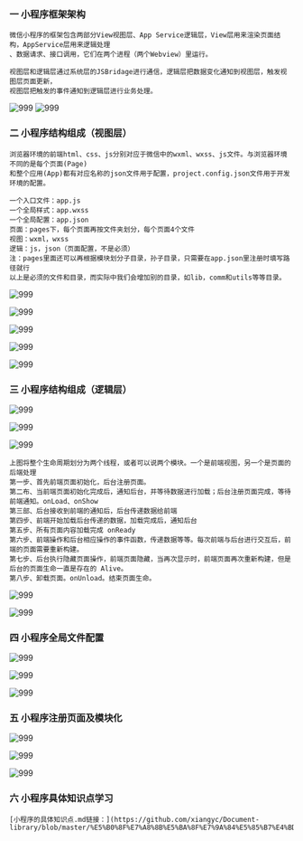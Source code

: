 ### 一	小程序框架架构

    微信小程序的框架包含两部分View视图层、App Service逻辑层，View层用来渲染页面结构，AppService层用来逻辑处理
    、数据请求、接口调用，它们在两个进程（两个Webview）里运行。

    视图层和逻辑层通过系统层的JSBridage进行通信，逻辑层把数据变化通知到视图层，触发视图层页面更新，
    视图层把触发的事件通知到逻辑层进行业务处理。

![999](https://raw.githubusercontent.com/xiangyc/Document-library/master/image/1.jpg)
![999](https://raw.githubusercontent.com/xiangyc/Document-library/master/image/2.jpg)


### 二	小程序结构组成（视图层）

    浏览器环境的前端html、css、js分别对应于微信中的wxml、wxss、js文件。与浏览器环境不同的是每个页面(Page)
    和整个应用(App)都有对应名称的json文件用于配置，project.config.json文件用于开发环境的配置。

    一个入口文件：app.js
    一个全局样式：app.wxss
    一个全局配置：app.json
    页面：pages下，每个页面再按文件夹划分，每个页面4个文件
    视图：wxml，wxss
    逻辑：js，json（页面配置，不是必须）
    注：pages里面还可以再根据模块划分子目录，孙子目录，只需要在app.json里注册时填写路径就行
    以上是必须的文件和目录，而实际中我们会增加别的目录，如lib，comm和utils等等目录。

![999](https://raw.githubusercontent.com/xiangyc/Document-library/master/image/3.png)

![999](https://raw.githubusercontent.com/xiangyc/Document-library/master/image/4.jpg)

![999](https://raw.githubusercontent.com/xiangyc/Document-library/master/image/5.jpg)

![999](https://raw.githubusercontent.com/xiangyc/Document-library/master/image/51.jpg)

![999](https://raw.githubusercontent.com/xiangyc/Document-library/master/image/6.jpg)




### 三	小程序结构组成（逻辑层）

![999](https://raw.githubusercontent.com/xiangyc/Document-library/master/image/7.jpg)

![999](https://raw.githubusercontent.com/xiangyc/Document-library/master/image/8.jpg)

![999](https://raw.githubusercontent.com/xiangyc/Document-library/master/image/9.jpg)



    上图将整个生命周期划分为两个线程，或者可以说两个模块。一个是前端视图，另一个是页面的后端处理
    第一步、首先前端页面初始化，后台注册页面。
    第二布、当前端页面初始化完成后，通知后台，并等待数据进行加载；后台注册页面完成，等待前端通知。onLoad、onShow
    第三部、后台接收到前端的通知后，后台传递数据给前端
    第四步、前端开始加载后台传递的数据，加载完成后，通知后台
    第五步、所有页面内容加载完成 onReady
    第六步、前端操作和后台相应操作的事件函数，传递数据等等。每次前端与后台进行交互后，前端的页面需要重新构建。
    第七步、后台执行隐藏页面操作，前端页面隐藏，当再次显示时，前端页面再次重新构建，但是后台的页面生命一直是存在的 Alive。
    第八步、卸载页面。onUnload。结束页面生命。

![999](https://raw.githubusercontent.com/xiangyc/Document-library/master/image/10.jpg)

![999](https://raw.githubusercontent.com/xiangyc/Document-library/master/image/11.jpg)



### 四	小程序全局文件配置

![999](https://raw.githubusercontent.com/xiangyc/Document-library/master/image/12.png)

![999](https://raw.githubusercontent.com/xiangyc/Document-library/master/image/13.png)

![999](https://raw.githubusercontent.com/xiangyc/Document-library/master/image/14.png)


### 五	小程序注册页面及模块化

![999](https://raw.githubusercontent.com/xiangyc/Document-library/master/image/15.png)

![999](https://raw.githubusercontent.com/xiangyc/Document-library/master/image/16.png)

![999](https://raw.githubusercontent.com/xiangyc/Document-library/master/image/17.png)



### 六	小程序具体知识点学习

    [小程序的具体知识点.md链接：](https://github.com/xiangyc/Document-library/blob/master/%E5%B0%8F%E7%A8%8B%E5%BA%8F%E7%9A%84%E5%85%B7%E4%BD%93%E7%9F%A5%E8%AF%86%E7%82%B9.md)
